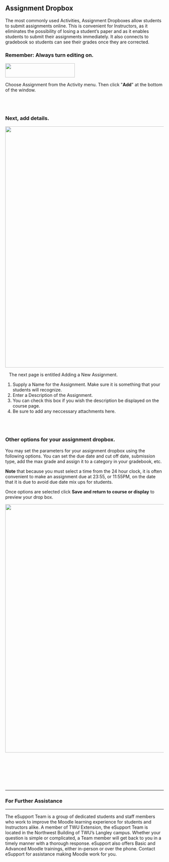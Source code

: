 <div class="clarify-article">
<h2 class="clarify-article-title">Assignment Dropbox</h2>

<div class="clarify-article-description">
<p>The most commonly used Activities, Assignment Dropboxes allow students to submit assignments online. This is convenient for Instructors, as it eliminates the possibility of losing a student&rsquo;s paper and as it enables students to submit their assignments immediately. It also connects to gradebook so students can see their grades once they are corrected.</p>
</div>

<div class="clarify-steps-container">
<div class="clarify-step-container" id="clarify-step-1">
<h3 class="clarify-step-title">Remember: Always turn editing on.</h3>

<div class="clarify-step-image-wrapper">
<div class="clarify-step-image-container"><img alt="" class="clarify-step-image" height="45" src="http://media.screensteps.me/e-support/pkery3/remember--always-turn-editing-on.png?1495743833" width="221" /></div>
</div>

<div class="clarify-step-instructions">
<p>Choose Assignment from the Activity menu. Then click &quot;<strong>Add</strong>&quot; at the bottom of the window.</p>
</div>
</div>

<div class="clarify-clear">&nbsp;</div>

<div class="clarify-clear">&nbsp;</div>

<div class="clarify-step-container" id="clarify-step-2">
<h3 class="clarify-step-title">Next, add details.</h3>

<div class="clarify-step-image-wrapper">
<div class="clarify-step-image-container"><img alt="" class="clarify-step-image" height="764" src="http://media.screensteps.me/e-support/pkery3/next--add-details.png?1495743835" width="907" /></div>
</div>

<div class="clarify-step-instructions">
<p>&nbsp; &nbsp;The next page is entitled Adding a New Assignment.</p>

<ol>
	<li>Supply a Name for the Assignment. Make sure it is something that your students will recognize.</li>
	<li>Enter a Description of the Assignment.</li>
	<li>You can check this box if you wish the description be displayed on the course page.</li>
	<li>Be sure to add any neccessary attachments here.</li>
</ol>
</div>
</div>

<div class="clarify-clear">&nbsp;</div>

<div class="clarify-clear">&nbsp;</div>

<div class="clarify-step-container" id="clarify-step-3">
<h3 class="clarify-step-title">Other options for your assignment dropbox.</h3>

<div class="clarify-step-instructions">
<p>You may set the parameters for your assignment dropbox using the following options. You can set the due date and cut off date, submission type, add the max grade and assign it to a category in your gradebook, etc.</p>

<p><strong>Note</strong> that because you must select a time from the 24 hour clock, it is often convenient to make an assignment due at 23:55, or 11:55PM, on the date that it is due to avoid due date mix ups for students.</p>

<p>Once options are selected click <strong>Save and return to course or display</strong> to preview your drop box.</p>
</div>

<div class="clarify-step-image-wrapper">
<div class="clarify-step-image-container"><img alt="" class="clarify-step-image" height="787" src="http://media.screensteps.me/e-support/pkery3/other-options-for-your-assignment-dropbox.png?1495743835" width="909" /></div>
</div>
</div>

<div class="clarify-clear">&nbsp;</div>

<div class="clarify-step-container" id="clarify-step-5">
<h3 class="clarify-step-title">&nbsp;</h3>

<h3 class="clarify-step-title">&nbsp;</h3>

<hr />
<h3 class="clarify-step-title">For Further Assistance</h3>

<hr />
<div class="clarify-step-instructions">
<p>The eSupport Team is a group of dedicated students and staff members who work to improve the Moodle learning experience for students and Instructors alike. A member of TWU Extension, the eSupport Team is located in the Northwest Building of TWU&rsquo;s Langley campus. Whether your question is simple or complicated, a Team member will get back to you in a timely manner with a thorough response. eSupport also offers Basic and Advanced Moodle trainings, either in-person or over the phone. Contact eSupport for assistance making Moodle work for you.</p>
</div>
</div>

<div class="clarify-clear">&nbsp;</div>
</div>
</div>
